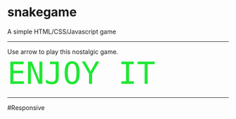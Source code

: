 # snakegame


A simple HTML/CSS/Javascript game <br>
<hr style="color:red">
Use arrow to play this nostalgic game.<br>
<code style="font-size:5em; color:1ee832; ">ENJOY IT</code>
<br>
<hr>

#Responsive
